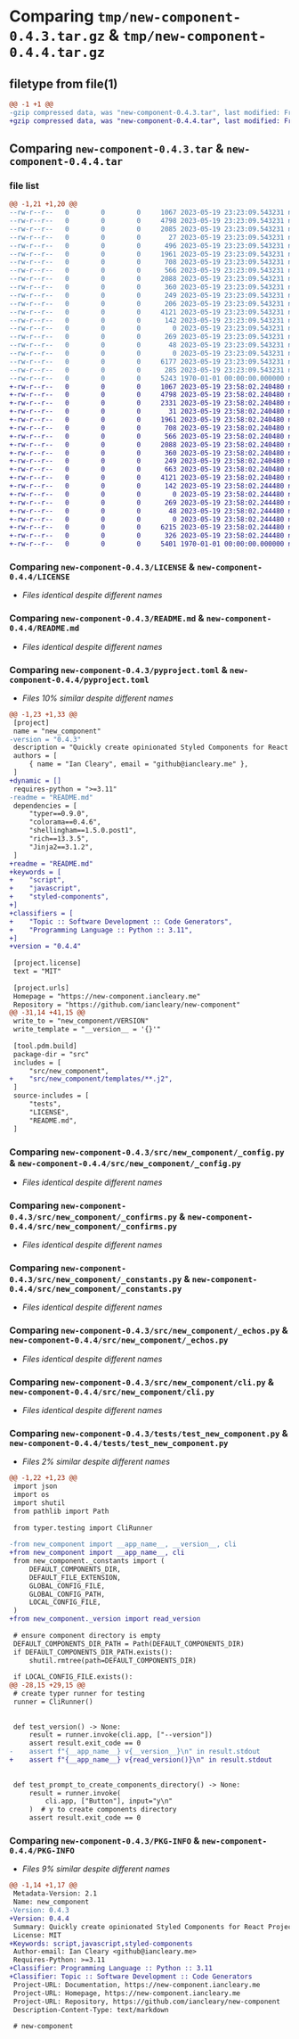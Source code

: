 # Comparing `tmp/new-component-0.4.3.tar.gz` & `tmp/new-component-0.4.4.tar.gz`

## filetype from file(1)

```diff
@@ -1 +1 @@
-gzip compressed data, was "new-component-0.4.3.tar", last modified: Fri May 19 23:23:35 2023, max compression
+gzip compressed data, was "new-component-0.4.4.tar", last modified: Fri May 19 23:58:28 2023, max compression
```

## Comparing `new-component-0.4.3.tar` & `new-component-0.4.4.tar`

### file list

```diff
@@ -1,21 +1,20 @@
--rw-r--r--   0        0        0     1067 2023-05-19 23:23:09.543231 new-component-0.4.3/LICENSE
--rw-r--r--   0        0        0     4798 2023-05-19 23:23:09.543231 new-component-0.4.3/README.md
--rw-r--r--   0        0        0     2085 2023-05-19 23:23:09.543231 new-component-0.4.3/pyproject.toml
--rw-r--r--   0        0        0       27 2023-05-19 23:23:09.543231 new-component-0.4.3/src/new_component/__init__.py
--rw-r--r--   0        0        0      496 2023-05-19 23:23:09.543231 new-component-0.4.3/src/new_component/__version__.py
--rw-r--r--   0        0        0     1961 2023-05-19 23:23:09.543231 new-component-0.4.3/src/new_component/_config.py
--rw-r--r--   0        0        0      708 2023-05-19 23:23:09.543231 new-component-0.4.3/src/new_component/_confirms.py
--rw-r--r--   0        0        0      566 2023-05-19 23:23:09.543231 new-component-0.4.3/src/new_component/_constants.py
--rw-r--r--   0        0        0     2088 2023-05-19 23:23:09.543231 new-component-0.4.3/src/new_component/_echos.py
--rw-r--r--   0        0        0      360 2023-05-19 23:23:09.543231 new-component-0.4.3/src/new_component/_jinja.py
--rw-r--r--   0        0        0      249 2023-05-19 23:23:09.543231 new-component-0.4.3/src/new_component/_utils.py
--rw-r--r--   0        0        0      206 2023-05-19 23:23:09.543231 new-component-0.4.3/src/new_component/_version.py
--rw-r--r--   0        0        0     4121 2023-05-19 23:23:09.543231 new-component-0.4.3/src/new_component/cli.py
--rw-r--r--   0        0        0      142 2023-05-19 23:23:09.543231 new-component-0.4.3/src/new_component/main.py
--rw-r--r--   0        0        0        0 2023-05-19 23:23:09.543231 new-component-0.4.3/src/new_component/py.typed
--rw-r--r--   0        0        0      269 2023-05-19 23:23:09.543231 new-component-0.4.3/src/new_component/templates/component.js.j2
--rw-r--r--   0        0        0       48 2023-05-19 23:23:09.543231 new-component-0.4.3/src/new_component/templates/index.js.j2
--rw-r--r--   0        0        0        0 2023-05-19 23:23:09.543231 new-component-0.4.3/tests/__init__.py
--rw-r--r--   0        0        0     6177 2023-05-19 23:23:09.543231 new-component-0.4.3/tests/test_new_component.py
--rw-r--r--   0        0        0      285 2023-05-19 23:23:09.543231 new-component-0.4.3/tests/test_version.py
--rw-r--r--   0        0        0     5243 1970-01-01 00:00:00.000000 new-component-0.4.3/PKG-INFO
+-rw-r--r--   0        0        0     1067 2023-05-19 23:58:02.240480 new-component-0.4.4/LICENSE
+-rw-r--r--   0        0        0     4798 2023-05-19 23:58:02.240480 new-component-0.4.4/README.md
+-rw-r--r--   0        0        0     2331 2023-05-19 23:58:02.240480 new-component-0.4.4/pyproject.toml
+-rw-r--r--   0        0        0       31 2023-05-19 23:58:02.240480 new-component-0.4.4/src/new_component/__init__.py
+-rw-r--r--   0        0        0     1961 2023-05-19 23:58:02.240480 new-component-0.4.4/src/new_component/_config.py
+-rw-r--r--   0        0        0      708 2023-05-19 23:58:02.240480 new-component-0.4.4/src/new_component/_confirms.py
+-rw-r--r--   0        0        0      566 2023-05-19 23:58:02.240480 new-component-0.4.4/src/new_component/_constants.py
+-rw-r--r--   0        0        0     2088 2023-05-19 23:58:02.240480 new-component-0.4.4/src/new_component/_echos.py
+-rw-r--r--   0        0        0      360 2023-05-19 23:58:02.240480 new-component-0.4.4/src/new_component/_jinja.py
+-rw-r--r--   0        0        0      249 2023-05-19 23:58:02.240480 new-component-0.4.4/src/new_component/_utils.py
+-rw-r--r--   0        0        0      663 2023-05-19 23:58:02.240480 new-component-0.4.4/src/new_component/_version.py
+-rw-r--r--   0        0        0     4121 2023-05-19 23:58:02.240480 new-component-0.4.4/src/new_component/cli.py
+-rw-r--r--   0        0        0      142 2023-05-19 23:58:02.244480 new-component-0.4.4/src/new_component/main.py
+-rw-r--r--   0        0        0        0 2023-05-19 23:58:02.244480 new-component-0.4.4/src/new_component/py.typed
+-rw-r--r--   0        0        0      269 2023-05-19 23:58:02.244480 new-component-0.4.4/src/new_component/templates/component.js.j2
+-rw-r--r--   0        0        0       48 2023-05-19 23:58:02.244480 new-component-0.4.4/src/new_component/templates/index.js.j2
+-rw-r--r--   0        0        0        0 2023-05-19 23:58:02.244480 new-component-0.4.4/tests/__init__.py
+-rw-r--r--   0        0        0     6215 2023-05-19 23:58:02.244480 new-component-0.4.4/tests/test_new_component.py
+-rw-r--r--   0        0        0      326 2023-05-19 23:58:02.244480 new-component-0.4.4/tests/test_version.py
+-rw-r--r--   0        0        0     5401 1970-01-01 00:00:00.000000 new-component-0.4.4/PKG-INFO
```

### Comparing `new-component-0.4.3/LICENSE` & `new-component-0.4.4/LICENSE`

 * *Files identical despite different names*

### Comparing `new-component-0.4.3/README.md` & `new-component-0.4.4/README.md`

 * *Files identical despite different names*

### Comparing `new-component-0.4.3/pyproject.toml` & `new-component-0.4.4/pyproject.toml`

 * *Files 10% similar despite different names*

```diff
@@ -1,23 +1,33 @@
 [project]
 name = "new_component"
-version = "0.4.3"
 description = "Quickly create opinionated Styled Components for React Projects"
 authors = [
     { name = "Ian Cleary", email = "github@iancleary.me" },
 ]
+dynamic = []
 requires-python = ">=3.11"
-readme = "README.md"
 dependencies = [
     "typer==0.9.0",
     "colorama==0.4.6",
     "shellingham==1.5.0.post1",
     "rich==13.3.5",
     "Jinja2==3.1.2",
 ]
+readme = "README.md"
+keywords = [
+    "script",
+    "javascript",
+    "styled-components",
+]
+classifiers = [
+    "Topic :: Software Development :: Code Generators",
+    "Programming Language :: Python :: 3.11",
+]
+version = "0.4.4"
 
 [project.license]
 text = "MIT"
 
 [project.urls]
 Homepage = "https://new-component.iancleary.me"
 Repository = "https://github.com/iancleary/new-component"
@@ -31,14 +41,15 @@
 write_to = "new_component/VERSION"
 write_template = "__version__ = '{}'"
 
 [tool.pdm.build]
 package-dir = "src"
 includes = [
     "src/new_component",
+    "src/new_component/templates/**.j2",
 ]
 source-includes = [
     "tests",
     "LICENSE",
     "README.md",
 ]
```

### Comparing `new-component-0.4.3/src/new_component/_config.py` & `new-component-0.4.4/src/new_component/_config.py`

 * *Files identical despite different names*

### Comparing `new-component-0.4.3/src/new_component/_confirms.py` & `new-component-0.4.4/src/new_component/_confirms.py`

 * *Files identical despite different names*

### Comparing `new-component-0.4.3/src/new_component/_constants.py` & `new-component-0.4.4/src/new_component/_constants.py`

 * *Files identical despite different names*

### Comparing `new-component-0.4.3/src/new_component/_echos.py` & `new-component-0.4.4/src/new_component/_echos.py`

 * *Files identical despite different names*

### Comparing `new-component-0.4.3/src/new_component/cli.py` & `new-component-0.4.4/src/new_component/cli.py`

 * *Files identical despite different names*

### Comparing `new-component-0.4.3/tests/test_new_component.py` & `new-component-0.4.4/tests/test_new_component.py`

 * *Files 2% similar despite different names*

```diff
@@ -1,22 +1,23 @@
 import json
 import os
 import shutil
 from pathlib import Path
 
 from typer.testing import CliRunner
 
-from new_component import __app_name__, __version__, cli
+from new_component import __app_name__, cli
 from new_component._constants import (
     DEFAULT_COMPONENTS_DIR,
     DEFAULT_FILE_EXTENSION,
     GLOBAL_CONFIG_FILE,
     GLOBAL_CONFIG_PATH,
     LOCAL_CONFIG_FILE,
 )
+from new_component._version import read_version
 
 # ensure component directory is empty
 DEFAULT_COMPONENTS_DIR_PATH = Path(DEFAULT_COMPONENTS_DIR)
 if DEFAULT_COMPONENTS_DIR_PATH.exists():
     shutil.rmtree(path=DEFAULT_COMPONENTS_DIR)
 
 if LOCAL_CONFIG_FILE.exists():
@@ -28,15 +29,15 @@
 # create typer runner for testing
 runner = CliRunner()
 
 
 def test_version() -> None:
     result = runner.invoke(cli.app, ["--version"])
     assert result.exit_code == 0
-    assert f"{__app_name__} v{__version__}\n" in result.stdout
+    assert f"{__app_name__} v{read_version()}\n" in result.stdout
 
 
 def test_prompt_to_create_components_directory() -> None:
     result = runner.invoke(
         cli.app, ["Button"], input="y\n"
     )  # y to create components directory
     assert result.exit_code == 0
```

### Comparing `new-component-0.4.3/PKG-INFO` & `new-component-0.4.4/PKG-INFO`

 * *Files 9% similar despite different names*

```diff
@@ -1,14 +1,17 @@
 Metadata-Version: 2.1
 Name: new_component
-Version: 0.4.3
+Version: 0.4.4
 Summary: Quickly create opinionated Styled Components for React Projects
 License: MIT
+Keywords: script,javascript,styled-components
 Author-email: Ian Cleary <github@iancleary.me>
 Requires-Python: >=3.11
+Classifier: Programming Language :: Python :: 3.11
+Classifier: Topic :: Software Development :: Code Generators
 Project-URL: Documentation, https://new-component.iancleary.me
 Project-URL: Homepage, https://new-component.iancleary.me
 Project-URL: Repository, https://github.com/iancleary/new-component
 Description-Content-Type: text/markdown
 
 # new-component
```


